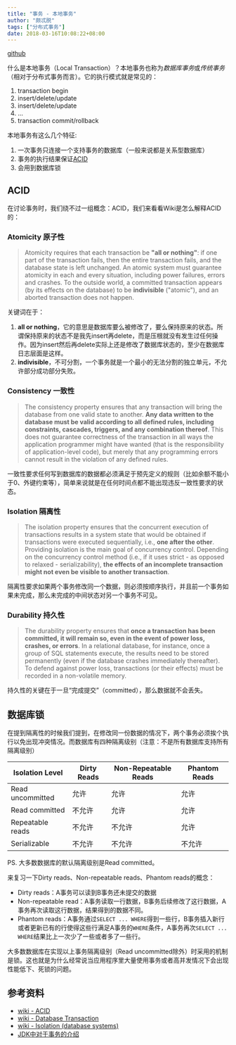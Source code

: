 ```yaml
---
title: "事务 - 本地事务"
author: "颇忒脱"
tags: ["分布式事务"]
date: 2018-03-16T10:08:22+08:00
---
```


<!--more-->

[github][1]

什么是本地事务（Local Transaction）？本地事务也称为*数据库事务*或*传统事务*（相对于分布式事务而言）。它的执行模式就是常见的：

1. transaction begin
1. insert/delete/update
1. insert/delete/update
1. ...
1. transaction commit/rollback

本地事务有这么几个特征:

1. 一次事务只连接一个支持事务的数据库（一般来说都是关系型数据库）
1. 事务的执行结果保证[ACID][wiki-acid]
1. 会用到数据库锁

## ACID

在讨论事务时，我们绕不过一组概念：ACID，我们来看看Wiki是怎么解释ACID的：

### Atomicity 原子性

> Atomicity requires that each transaction be **"all or nothing"**: if one part of the transaction fails, then the entire transaction fails, and the database state is left unchanged. An atomic system must guarantee atomicity in each and every situation, including power failures, errors and crashes. To the outside world, a committed transaction appears (by its effects on the database) to be **indivisible** ("atomic"), and an aborted transaction does not happen.

关键词在于：

1. **all or nothing**，它的意思是数据库要么被修改了，要么保持原来的状态。所谓保持原来的状态不是我先insert再delete，而是压根就没有发生过任何操作。因为insert然后再delete实际上还是修改了数据库状态的，至少在数据库日志层面是这样。
2. **indivisible**，不可分割，一个事务就是一个最小的无法分割的独立单元，不允许部分成功部分失败。

### Consistency 一致性

> The consistency property ensures that any transaction will bring the database from one valid state to another. **Any data written to the database must be valid according to all defined rules, including constraints, cascades, triggers, and any combination thereof**. This does not guarantee correctness of the transaction in all ways the application programmer might have wanted (that is the responsibility of application-level code), but merely that any programming errors cannot result in the violation of any defined rules.

一致性要求任何写到数据库的数据都必须满足于预先定义的规则（比如余额不能小于0、外键约束等），简单来说就是在任何时间点都不能出现违反一致性要求的状态。

### Isolation 隔离性

> The isolation property ensures that the concurrent execution of transactions results in a system state that would be obtained if transactions were executed sequentially, i.e., **one after the other**. Providing isolation is the main goal of concurrency control. Depending on the concurrency control method (i.e., if it uses strict - as opposed to relaxed - serializability), **the effects of an incomplete transaction might not even be visible to another transaction**.

隔离性要求如果两个事务修改同一个数据，则必须按顺序执行，并且前一个事务如果未完成，那么未完成的中间状态对另一个事务不可见。

### Durability 持久性

> The durability property ensures that **once a transaction has been committed, it will remain so, even in the event of power loss, crashes, or errors**. In a relational database, for instance, once a group of SQL statements execute, the results need to be stored permanently (even if the database crashes immediately thereafter). To defend against power loss, transactions (or their effects) must be recorded in a non-volatile memory.

持久性的关键在于一旦“完成提交”（committed），那么数据就不会丢失。

## 数据库锁

在提到隔离性的时候我们提到，在修改同一份数据的情况下，两个事务必须挨个执行以免出现冲突情况。而数据库有四种隔离级别（注意：不是所有数据库支持所有隔离级别）

| Isolation Level  | Dirty Reads | Non-Repeatable Reads | Phantom Reads |
| ---------------- | ----------- | -------------------- | ------------- |
| Read uncommitted | 允许        | 允许                 | 允许          |
| Read committed   | 不允许      | 允许                 | 允许          |
| Repeatable reads | 不允许      | 不允许               | 允许          |
| Serializable     | 不允许      | 不允许               | 不允许        |

PS. 大多数数据库的默认隔离级别是Read committed。

来复习一下Dirty reads、Non-repeatable reads、Phantom reads的概念：

* Dirty reads：A事务可以读到B事务还未提交的数据
* Non-repeatable read：A事务读取一行数据，B事务后续修改了这行数据，A事务再次读取这行数据，结果得到的数据不同。
* Phantom reads：A事务通过`SELECT ... WHERE`得到一些行，B事务插入新行或者更新已有的行使得这些行满足A事务的`WHERE`条件，A事务再次`SELECT ... WHERE`结果比上一次少了一些或者多了一些行。

大多数数据库在实现以上事务隔离级别（Read uncommitted除外）时采用的机制是锁。这也就是为什么经常说当应用程序里大量使用事务或者高并发情况下会出现性能低下、死锁的问题。

## 参考资料

* [wiki - ACID][wiki-acid]
* [wiki - Database Transaction][wiki-database-transaction]
* [wiki - Isolation (database systems)][wiki-isolation-db]
* [JDK中对于事务的介绍][doc-java-transactions]

[wiki-acid]: https://en.wikipedia.org/wiki/ACID
[wiki-database-transaction]: https://en.wikipedia.org/wiki/Database_transaction
[doc-java-transactions]: https://docs.oracle.com/javase/tutorial/jdbc/basics/transactions.html
[wiki-isolation-db]: https://en.wikipedia.org/wiki/Isolation_(database_systems)


[1]: https://github.com/chanjarster/transactions